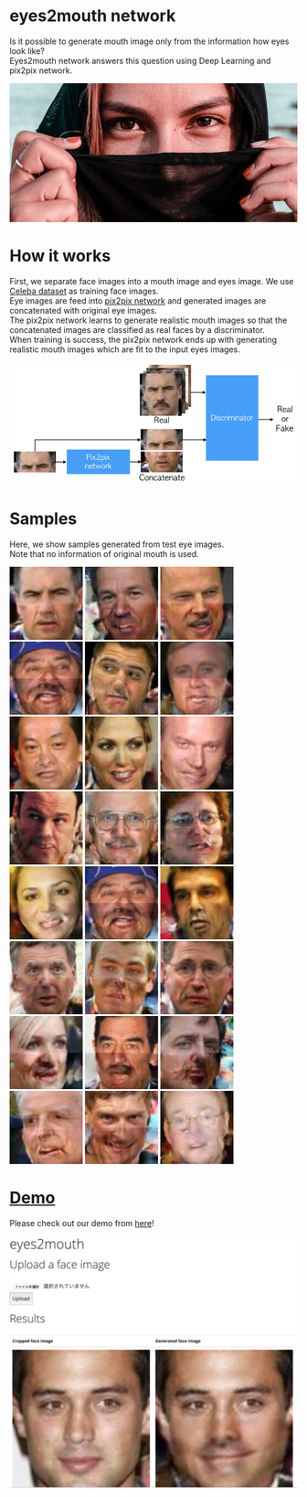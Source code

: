 # eyes2mouth network
Is it possible to generate mouth image only from the information how eyes look like?  
Eyes2mouth network answers this question using Deep Learning and pix2pix network.

!["a"](images/woman.jpg)

# How it works
First, we separate face images into a mouth image and eyes image.
We use [Celeba dataset](http://mmlab.ie.cuhk.edu.hk/projects/CelebA.html) as training face images.  
Eye images are feed into [pix2pix network](https://github.com/phillipi/pix2pix) and generated images are concatenated with original eye images.  
The pix2pix network learns to generate realistic mouth images so that the concatenated images are classified as real faces by a discriminator.  
When training is success, the pix2pix network ends up with generating realistic mouth images which are fit to the input eyes images.

!["a"](images/architecture.jpg)

# Samples
Here, we show samples generated from test eye images.  
Note that no information of original mouth is used.

!["01"](images/test_0001.png)
!["02"](images/test_0002.png)
!["03"](images/test_0003.png)
!["04"](images/test_0004.png)
!["05"](images/test_0005.png)
!["05"](images/test_0006.png)  
!["05"](images/test_0007.png)
!["05"](images/test_0008.png)
!["05"](images/test_0009.png)
!["05"](images/test_0010.png)
!["05"](images/test_0011.png)
!["05"](images/test_0012.png)  
!["05"](images/test_0013.png)
!["05"](images/test_0004.png)
!["05"](images/test_0015.png)
!["05"](images/test_0016.png)
!["05"](images/test_0017.png)
!["05"](images/test_0018.png)  
!["05"](images/test_0019.png)
!["05"](images/test_0020.png)
!["05"](images/test_0021.png)
!["05"](images/test_0022.png)
!["05"](images/test_0023.png)
!["05"](images/test_0024.png)

# [Demo](https://nayopu.ngrok.io)
Please check out our demo from [here](https://nayopu.ngrok.io)!  

!["05"](images/demo.png)

